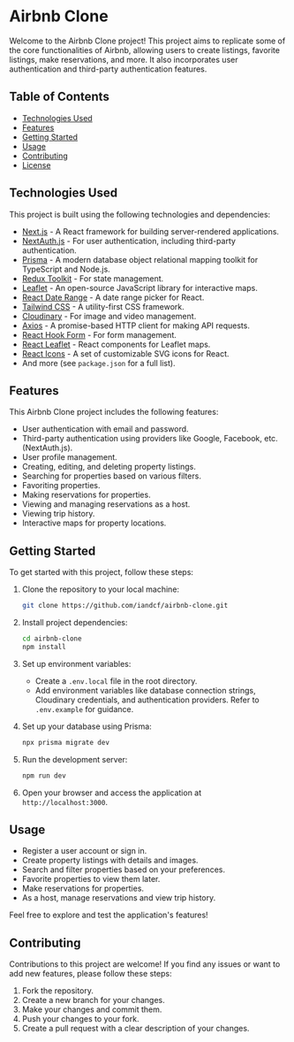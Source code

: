 # Airbnb Clone

Welcome to the Airbnb Clone project! This project aims to replicate some of the core functionalities of Airbnb, allowing users to create listings, favorite listings, make reservations, and more. It also incorporates user authentication and third-party authentication features.

## Table of Contents

- [Technologies Used](#technologies-used)
- [Features](#features)
- [Getting Started](#getting-started)
- [Usage](#usage)
- [Contributing](#contributing)
- [License](#license)

## Technologies Used

This project is built using the following technologies and dependencies:

- [Next.js](https://nextjs.org/) - A React framework for building server-rendered applications.
- [NextAuth.js](https://next-auth.js.org/) - For user authentication, including third-party authentication.
- [Prisma](https://prisma.io/) - A modern database object relational mapping toolkit for TypeScript and Node.js.
- [Redux Toolkit](https://redux-toolkit.js.org/) - For state management.
- [Leaflet](https://leafletjs.com/) - An open-source JavaScript library for interactive maps.
- [React Date Range](https://github.com/Adphorus/react-date-range) - A date range picker for React.
- [Tailwind CSS](https://tailwindcss.com/) - A utility-first CSS framework.
- [Cloudinary](https://cloudinary.com/) - For image and video management.
- [Axios](https://axios-http.com/) - A promise-based HTTP client for making API requests.
- [React Hook Form](https://react-hook-form.com/) - For form management.
- [React Leaflet](https://react-leaflet.js.org/) - React components for Leaflet maps.
- [React Icons](https://react-icons.github.io/react-icons/) - A set of customizable SVG icons for React.
- And more (see `package.json` for a full list).

## Features

This Airbnb Clone project includes the following features:

- User authentication with email and password.
- Third-party authentication using providers like Google, Facebook, etc. (NextAuth.js).
- User profile management.
- Creating, editing, and deleting property listings.
- Searching for properties based on various filters.
- Favoriting properties.
- Making reservations for properties.
- Viewing and managing reservations as a host.
- Viewing trip history.
- Interactive maps for property locations.

## Getting Started

To get started with this project, follow these steps:

1. Clone the repository to your local machine:

   ```bash
   git clone https://github.com/iandcf/airbnb-clone.git
   ```

2. Install project dependencies:

   ```bash
   cd airbnb-clone
   npm install
   ```

3. Set up environment variables:

   - Create a `.env.local` file in the root directory.
   - Add environment variables like database connection strings, Cloudinary credentials, and authentication providers. Refer to `.env.example` for guidance.

4. Set up your database using Prisma:

   ```bash
   npx prisma migrate dev
   ```

5. Run the development server:

   ```bash
   npm run dev
   ```

6. Open your browser and access the application at `http://localhost:3000`.

## Usage

- Register a user account or sign in.
- Create property listings with details and images.
- Search and filter properties based on your preferences.
- Favorite properties to view them later.
- Make reservations for properties.
- As a host, manage reservations and view trip history.

Feel free to explore and test the application's features!

## Contributing

Contributions to this project are welcome! If you find any issues or want to add new features, please follow these steps:

1. Fork the repository.
2. Create a new branch for your changes.
3. Make your changes and commit them.
4. Push your changes to your fork.
5. Create a pull request with a clear description of your changes.
